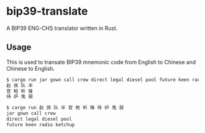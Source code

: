 # bip39-translate

A BIP39 ENG-CHS translator written in Rust.

## Usage

This is used to transate BIP39 mnemonic code from English to Chinese and Chinese to English.

```bash 
$ cargo run jar gown call crew direct legal diesel pool future keen radio ketchup
赵 孩 队 半
官 枪 听 锋
待 炉 鬼 弱

$ cargo run 赵 孩 队 半 官 枪 听 锋 待 炉 鬼 弱
jar gown call crew
direct legal diesel pool
future keen radio ketchup
```